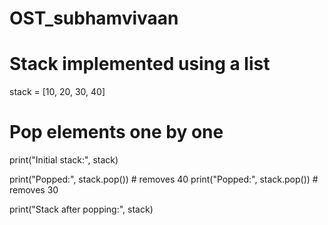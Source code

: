 # OST_subhamvivaan
# Stack implemented using a list
stack = [10, 20, 30, 40]

# Pop elements one by one
print("Initial stack:", stack)

print("Popped:", stack.pop())   # removes 40
print("Popped:", stack.pop())   # removes 30

print("Stack after popping:", stack)
